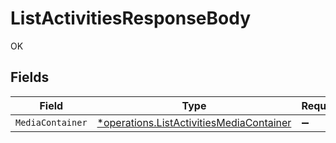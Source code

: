 # ListActivitiesResponseBody

OK


## Fields

| Field                                                                                               | Type                                                                                                | Required                                                                                            | Description                                                                                         |
| --------------------------------------------------------------------------------------------------- | --------------------------------------------------------------------------------------------------- | --------------------------------------------------------------------------------------------------- | --------------------------------------------------------------------------------------------------- |
| `MediaContainer`                                                                                    | [*operations.ListActivitiesMediaContainer](../../models/operations/listactivitiesmediacontainer.md) | :heavy_minus_sign:                                                                                  | N/A                                                                                                 |